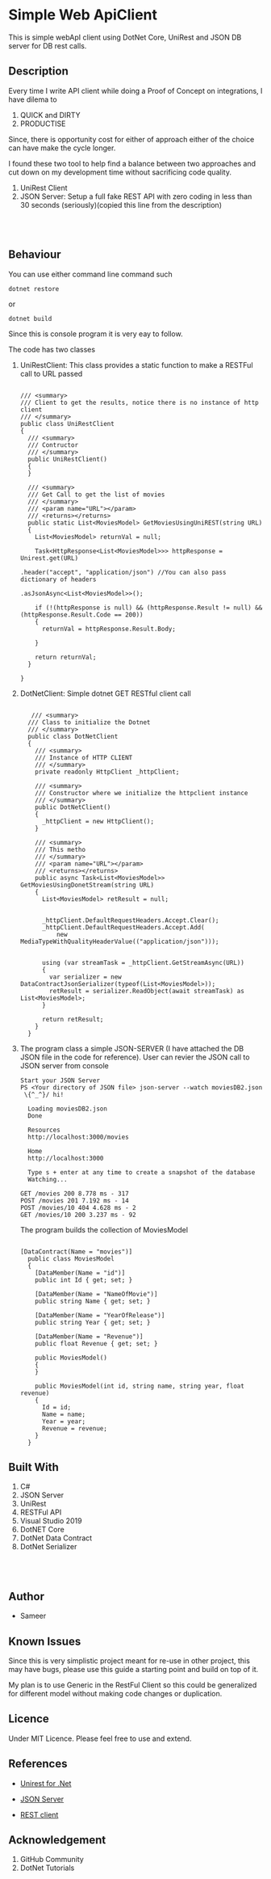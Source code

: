 # Simple Web ApiClient
This is simple webApI client using DotNet Core, UniRest and JSON DB server for DB rest calls.


## Description
Every time I write API client while doing a Proof of Concept on integrations, I have dilema to 
  1. QUICK and DIRTY
  2. PRODUCTISE

Since, there is opportunity cost for either of approach either of the choice can have make the cycle longer.

I found these two tool to help find a balance between two approaches and cut down on my development time without sacrificing code quality. 
  1. UniRest Client 
  2. JSON Server: Setup a full fake REST API with zero coding in less than 30 seconds (seriously)(copied this line from the   description)

<br/><br/>

## Behaviour
You can use either command line command such 
 ```dotnet
 dotnet restore
 ```
  or
  ```dotnet
  dotnet build
```
Since this is console program it is very eay to follow. 

The code has two classes
  1. UniRestClient: This class provides a static function to make a RESTFul call to URL passed
      ``` dotnet
      
      /// <summary>
      /// Client to get the results, notice there is no instance of http client
      /// </summary>
      public class UniRestClient
      {
        /// <summary>
        /// Contructor
        /// </summary>
        public UniRestClient()
        {
        }

        /// <summary>
        /// Get Call to get the list of movies
        /// </summary>
        /// <param name="URL"></param>
        /// <returns></returns>
        public static List<MoviesModel> GetMoviesUsingUniREST(string URL)
        {
          List<MoviesModel> returnVal = null;

          Task<HttpResponse<List<MoviesModel>>> httpResponse = Unirest.get(URL)
                                                          .header("accept", "application/json") //You can also pass dictionary of headers
                                                          .asJsonAsync<List<MoviesModel>>();

          if (!(httpResponse is null) && (httpResponse.Result != null) && (httpResponse.Result.Code == 200))
          {
            returnVal = httpResponse.Result.Body;

          }

          return returnVal;
        }

      }
      ```
      
      
  2. DotNetClient: Simple dotnet GET RESTful client call
      ``` dotnet
         
         /// <summary>
        /// Class to initialize the Dotnet
        /// </summary>
        public class DotNetClient
        {
          /// <summary>
          /// Instance of HTTP CLIENT
          /// </summary>
          private readonly HttpClient _httpClient;

          /// <summary>
          /// Constructor where we initialize the httpclient instance
          /// </summary>
          public DotNetClient()
          {
            _httpClient = new HttpClient();
          }

          /// <summary>
          /// This metho
          /// </summary>
          /// <param name="URL"></param>
          /// <returns></returns>
          public async Task<List<MoviesModel>> GetMoviesUsingDonetStream(string URL)
          {
            List<MoviesModel> retResult = null;


            _httpClient.DefaultRequestHeaders.Accept.Clear();
            _httpClient.DefaultRequestHeaders.Accept.Add(
                new MediaTypeWithQualityHeaderValue(("application/json")));


            using (var streamTask = _httpClient.GetStreamAsync(URL))
            {
              var serializer = new DataContractJsonSerializer(typeof(List<MoviesModel>));
              retResult = serializer.ReadObject(await streamTask) as List<MoviesModel>;
            }

            return retResult;
          }
        }

      ```

3. The program class a simple JSON-SERVER (I have attached the DB JSON file in the code for reference).
    User can revier the JSON call to JSON server from console

      ```
      Start your JSON Server
      PS <Your directory of JSON file> json-server --watch moviesDB2.json
       \{^_^}/ hi!

        Loading moviesDB2.json
        Done

        Resources
        http://localhost:3000/movies

        Home
        http://localhost:3000

        Type s + enter at any time to create a snapshot of the database
        Watching...

      GET /movies 200 8.778 ms - 317
      POST /movies 201 7.192 ms - 14
      POST /movies/10 404 4.628 ms - 2
      GET /movies/10 200 3.237 ms - 92
      ```

      The program builds the collection of MoviesModel
      ``` dotnet

      [DataContract(Name = "movies")]
        public class MoviesModel
        {
          [DataMember(Name = "id")]
          public int Id { get; set; }

          [DataMember(Name = "NameOfMovie")]
          public string Name { get; set; }

          [DataMember(Name = "YearOfRelease")]
          public string Year { get; set; }

          [DataMember(Name = "Revenue")]
          public float Revenue { get; set; }

          public MoviesModel()
          { 
          }

          public MoviesModel(int id, string name, string year, float revenue)
          {
            Id = id;
            Name = name;
            Year = year;
            Revenue = revenue;
          }
        }
      ```

## Built With
1. C#
2. JSON Server
3. UniRest
4. RESTFul API
5. Visual Studio 2019
6. DotNET Core
7. DotNet Data Contract
8. DotNet Serializer


<br/><br/>

## Author
* Sameer

## Known Issues
Since this is very simplistic project meant for re-use in other project, this may have bugs, please use this guide a starting point and build on top of it. 

My plan is to use Generic in the RestFul Client so this could be generalized for different model without making code changes or duplication.

## Licence
Under MIT Licence. Please feel free to use and extend.

## References
- [Unirest for .Net](https://github.com/Kong/unirest-net)

- [JSON Server](https://github.com/typicode/json-server)

- [REST client](https://docs.microsoft.com/en-us/dotnet/csharp/tutorials/console-webapiclient#processing-the-json-result)

## Acknowledgement
  1. GitHub Community
  2. DotNet Tutorials


